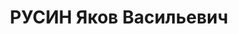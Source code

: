 ---
title: РУСИН Яков Васильевич
description: "1890 р., с. Остапківці Городоцького р-ну Хмельницької обл., українець,\
  \ із селян, освіта початкова. Проживав у м. Кременчук Полтавської обл. Військовослужбовець.\
  \ \n  Заарештований 28 жовтня 1937 р. Засуджений Верховним Судом СРСР 4 січня 1938\
  \ р. за ст. ст. 54-2, 54-8, 54-11 КК УРСР до розстрілу з конфіскацією особистого\
  \ майна. Вирок виконано 5 січня 1938 р. у м. Харків. \n  Реабілітований Верховним\
  \ Судом СРСР 15 серпня 1962 р."
---